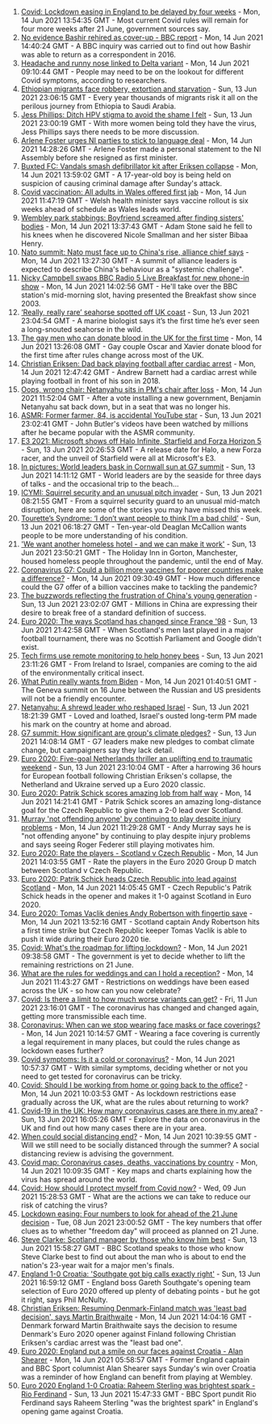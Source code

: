 1. [Covid: Lockdown easing in England to be delayed by four weeks](https://www.bbc.co.uk/news/uk-57464097) - Mon, 14 Jun 2021 13:54:35 GMT - Most current Covid rules will remain for four more weeks after 21 June, government sources say.
2. [No evidence Bashir rehired as cover-up - BBC report](https://www.bbc.co.uk/news/uk-57469980) - Mon, 14 Jun 2021 14:40:24 GMT - A BBC inquiry was carried out to find out how Bashir was able to return as a correspondent in 2016.
3. [Headache and runny nose linked to Delta variant](https://www.bbc.co.uk/news/health-57467051) - Mon, 14 Jun 2021 09:10:44 GMT - People may need to be on the lookout for different Covid symptoms, according to researchers.
4. [Ethiopian migrants face robbery, extortion and starvation](https://www.bbc.co.uk/news/world-africa-57447744) - Sun, 13 Jun 2021 23:06:15 GMT - Every year thousands of migrants risk it all on the perilous journey from Ethiopia to Saudi Arabia.
5. [Jess Phillips: Ditch HPV stigma to avoid the shame I felt](https://www.bbc.co.uk/news/uk-57438881) - Sun, 13 Jun 2021 23:00:19 GMT - With more women being told they have the virus, Jess Phillips says there needs to be more discussion.
6. [Arlene Foster urges NI parties to stick to language deal](https://www.bbc.co.uk/news/uk-northern-ireland-57468751) - Mon, 14 Jun 2021 14:28:26 GMT - Arlene Foster made a personal statement to the NI Assembly before she resigned as first minister.
7. [Buxted FC: Vandals smash defibrillator kit after Eriksen collapse](https://www.bbc.co.uk/news/uk-england-sussex-57466276) - Mon, 14 Jun 2021 13:59:02 GMT - A 17-year-old boy is being held on suspicion of causing criminal damage after Sunday's attack.
8. [Covid vaccination: All adults in Wales offered first jab](https://www.bbc.co.uk/news/uk-wales-politics-57465899) - Mon, 14 Jun 2021 11:47:19 GMT - Welsh health minister says vaccine rollout is six weeks ahead of schedule as Wales leads world.
9. [Wembley park stabbings: Boyfriend screamed after finding sisters' bodies](https://www.bbc.co.uk/news/uk-england-london-57471267) - Mon, 14 Jun 2021 13:37:43 GMT - Adam Stone said he fell to his knees when he discovered Nicole Smallman and her sister Bibaa Henry.
10. [Nato summit: Nato must face up to China's rise, alliance chief says](https://www.bbc.co.uk/news/world-europe-57466210) - Mon, 14 Jun 2021 13:27:30 GMT - A summit of alliance leaders is expected to describe China's behaviour as a "systemic challenge".
11. [Nicky Campbell swaps BBC Radio 5 Live Breakfast for new phone-in show](https://www.bbc.co.uk/news/entertainment-arts-57472944) - Mon, 14 Jun 2021 14:02:56 GMT - He'll take over the BBC station's mid-morning slot, having presented the Breakfast show since 2003.
12. [‘Really, really rare’ seahorse spotted off UK coast](https://www.bbc.co.uk/news/science-environment-57448237) - Sun, 13 Jun 2021 23:04:54 GMT - A marine biologist says it’s the first time he’s ever seen a long-snouted seahorse in the wild.
13. [The gay men who can donate blood in the UK for the first time](https://www.bbc.co.uk/news/uk-57469036) - Mon, 14 Jun 2021 13:26:08 GMT - Gay couple Oscar and Xavier donate blood for the first time after rules change across most of the UK.
14. [Christian Eriksen: Dad back playing football after cardiac arrest](https://www.bbc.co.uk/news/uk-wales-57466397) - Mon, 14 Jun 2021 12:47:42 GMT - Andrew Barnett had a cardiac arrest while playing football in front of his son in 2018.
15. [Oops, wrong chair: Netanyahu sits in PM's chair after loss](https://www.bbc.co.uk/news/world-57466408) - Mon, 14 Jun 2021 11:52:04 GMT - After a vote installing a new government, Benjamin Netanyahu sat back down, but in a seat that was no longer his.
16. [ASMR: Former farmer, 84, is accidental YouTube star](https://www.bbc.co.uk/news/uk-england-derbyshire-57402080) - Sun, 13 Jun 2021 23:02:41 GMT - John Butler's videos have been watched by millions after he became popular with the ASMR community.
17. [E3 2021: Microsoft shows off Halo Infinite, Starfield and Forza Horizon 5](https://www.bbc.co.uk/news/technology-57464057) - Sun, 13 Jun 2021 20:26:53 GMT - A release date for Halo, a new Forza racer, and the unveil of Starfield were all at Microsoft's E3.
18. [In pictures: World leaders bask in Cornwall sun at G7 summit](https://www.bbc.co.uk/news/uk-57438878) - Sun, 13 Jun 2021 14:11:12 GMT - World leaders are by the seaside for three days of talks - and the occasional trip to the beach...
19. [ICYMI: Squirrel security and an unusual pitch invader](https://www.bbc.co.uk/news/world-57432086) - Sun, 13 Jun 2021 08:21:55 GMT - From a squirrel security guard to an unusual mid-match disruption, here are some of the stories you may have missed this week.
20. [Tourette’s Syndrome: ‘I don’t want people to think I’m a bad child’](https://www.bbc.co.uk/news/uk-northern-ireland-57435056) - Sun, 13 Jun 2021 06:18:27 GMT - Ten-year-old Deaglan McCallion wants people to be more understanding of his condition.
21. ['We want another homeless hotel - and we can make it work'](https://www.bbc.co.uk/news/stories-57448625) - Sun, 13 Jun 2021 23:50:21 GMT - The Holiday Inn in Gorton, Manchester, housed homeless people throughout the pandemic, until the end of May.
22. [Coronavirus G7: Could a billion more vaccines for poorer countries make a difference?](https://www.bbc.co.uk/news/57427877) - Mon, 14 Jun 2021 09:30:49 GMT - How much difference could the G7 offer of a billion vaccines make to tackling the pandemic?
23. [The buzzwords reflecting the frustration of China's young generation](https://www.bbc.co.uk/news/world-asia-china-57328508) - Sun, 13 Jun 2021 23:02:07 GMT - Millions in China are expressing their desire to break free of a standard definition of success.
24. [Euro 2020: The ways Scotland has changed since France '98](https://www.bbc.co.uk/news/uk-scotland-57439470) - Sun, 13 Jun 2021 21:42:58 GMT - When Scotland's men last played in a major football tournament, there was no Scottish Parliament and Google didn't exist.
25. [Tech firms use remote monitoring to help honey bees](https://www.bbc.co.uk/news/business-57397182) - Sun, 13 Jun 2021 23:11:26 GMT - From Ireland to Israel, companies are coming to the aid of the environmentally critical insect.
26. [What Putin really wants from Biden](https://www.bbc.co.uk/news/world-europe-57427055) - Mon, 14 Jun 2021 01:40:51 GMT - The Geneva summit on 16 June between the Russian and US presidents will not be a friendly encounter.
27. [Netanyahu: A shrewd leader who reshaped Israel](https://www.bbc.co.uk/news/world-middle-east-57306615) - Sun, 13 Jun 2021 18:21:39 GMT - Loved and loathed, Israel's ousted long-term PM made his mark on the country at home and abroad.
28. [G7 summit: How significant are group's climate pledges?](https://www.bbc.co.uk/news/science-environment-57462040) - Sun, 13 Jun 2021 14:08:14 GMT - G7 leaders make new pledges to combat climate change, but campaigners say they lack detail.
29. [Euro 2020: Five-goal Netherlands thriller an uplifting end to traumatic weekend](https://www.bbc.co.uk/sport/football/57464514) - Sun, 13 Jun 2021 23:10:04 GMT - After a harrowing 36 hours for European football following Christian Eriksen's collapse, the Netherland and Ukraine served up a Euro 2020 classic.
30. [Euro 2020: Patrik Schick scores amazing lob from half way](https://www.bbc.co.uk/sport/av/football/57474374) - Mon, 14 Jun 2021 14:21:41 GMT - Patrik Schick scores an amazing long-distance goal for the Czech Republic to give them a 2-0 lead over Scotland.
31. [Murray 'not offending anyone' by continuing to play despite injury problems](https://www.bbc.co.uk/sport/tennis/57461474) - Mon, 14 Jun 2021 11:29:28 GMT - Andy Murray says he is "not offending anyone" by continuing to play despite injury problems and says seeing Roger Federer still playing motivates him.
32. [Euro 2020: Rate the players - Scotland v Czech Republic](https://www.bbc.co.uk/sport/football/51198017) - Mon, 14 Jun 2021 14:03:55 GMT - Rate the players in the Euro 2020 Group D match between Scotland v Czech Republic.
33. [Euro 2020: Patrik Schick heads Czech Republic into lead against Scotland](https://www.bbc.co.uk/sport/av/football/57473558) - Mon, 14 Jun 2021 14:05:45 GMT - Czech Republic's Patrik Schick heads in the opener and makes it 1-0 against Scotland in Euro 2020.
34. [Euro 2020: Tomas Vaclik denies Andy Robertson with fingertip save](https://www.bbc.co.uk/sport/av/football/57473555) - Mon, 14 Jun 2021 13:52:16 GMT - Scotland captain Andy Robertson hits a first time strike but Czech Republic keeper Tomas Vaclik is able to push it wide during their Euro 2020 tie.
35. [Covid: What's the roadmap for lifting lockdown?](https://www.bbc.co.uk/news/explainers-52530518) - Mon, 14 Jun 2021 09:38:58 GMT - The government is yet to decide whether to lift the remaining restrictions on 21 June.
36. [What are the rules for weddings and can I hold a reception?](https://www.bbc.co.uk/news/explainers-52811509) - Mon, 14 Jun 2021 11:43:27 GMT - Restrictions on weddings have been eased across the UK - so how can you now celebrate?
37. [Covid: Is there a limit to how much worse variants can get?](https://www.bbc.co.uk/news/health-57431420) - Fri, 11 Jun 2021 23:16:01 GMT - The coronavirus has changed and changed again, getting more transmissible each time.
38. [Coronavirus: When can we stop wearing face masks or face coverings?](https://www.bbc.co.uk/news/health-51205344) - Mon, 14 Jun 2021 10:14:57 GMT - Wearing a face covering is currently a legal requirement in many places, but could the rules change as lockdown eases further?
39. [Covid symptoms: Is it a cold or coronavirus?](https://www.bbc.co.uk/news/health-54145299) - Mon, 14 Jun 2021 10:57:37 GMT - With similar symptoms, deciding whether or not you need to get tested for coronavirus can be tricky.
40. [Covid: Should I be working from home or going back to the office?](https://www.bbc.co.uk/news/business-52567567) - Mon, 14 Jun 2021 10:03:53 GMT - As lockdown restrictions ease gradually across the UK, what are the rules about returning to work?
41. [Covid-19 in the UK: How many coronavirus cases are there in my area?](https://www.bbc.co.uk/news/uk-51768274) - Sun, 13 Jun 2021 16:05:26 GMT - Explore the data on coronavirus in the UK and find out how many cases there are in your area.
42. [When could social distancing end?](https://www.bbc.co.uk/news/uk-51506729) - Mon, 14 Jun 2021 10:39:55 GMT - Will we still need to be socially distanced through the summer? A social distancing review is advising the government.
43. [Covid map: Coronavirus cases, deaths, vaccinations by country](https://www.bbc.co.uk/news/world-51235105) - Mon, 14 Jun 2021 10:09:35 GMT - Key maps and charts explaining how the virus has spread around the world.
44. [Covid: How should I protect myself from Covid now?](https://www.bbc.co.uk/news/health-57087517) - Wed, 09 Jun 2021 15:28:53 GMT - What are the actions we can take to reduce our risk of catching the virus?
45. [Lockdown easing: Four numbers to look for ahead of the 21 June decision](https://www.bbc.co.uk/news/57403888) - Tue, 08 Jun 2021 23:00:52 GMT - The key numbers that offer clues as to whether "freedom day" will proceed as planned on 21 June.
46. [Steve Clarke: Scotland manager by those who know him best](https://www.bbc.co.uk/sport/football/54908387) - Sun, 13 Jun 2021 15:58:27 GMT - BBC Scotland speaks to those who know Steve Clarke best to find out about the man who is about to end the nation's 23-year wait for a major men's finals.
47. [England 1-0 Croatia: 'Southgate got big calls exactly right'](https://www.bbc.co.uk/sport/football/57462001) - Sun, 13 Jun 2021 16:59:12 GMT - England boss Gareth Southgate's opening team selection of Euro 2020 offered up plenty of debating points - but he got it right, says Phil McNulty.
48. [Christian Eriksen: Resuming Denmark-Finland match was 'least bad decision', says Martin Braithwaite](https://www.bbc.co.uk/sport/football/57468439) - Mon, 14 Jun 2021 14:04:16 GMT - Denmark forward Martin Braithwaite says the decision to resume Denmark's Euro 2020 opener against Finland following Christian Eriksen's cardiac arrest was the "least bad one".
49. [Euro 2020: England put a smile on our faces against Croatia - Alan Shearer](https://www.bbc.co.uk/sport/football/57436324) - Mon, 14 Jun 2021 05:58:57 GMT - Former England captain and BBC Sport columnist Alan Shearer says Sunday's win over Croatia was a reminder of how England can benefit from playing at Wembley.
50. [Euro 2020 England 1-0 Croatia: Raheem Sterling was brightest spark - Rio Ferdinand](https://www.bbc.co.uk/sport/av/football/57462922) - Sun, 13 Jun 2021 15:47:33 GMT - BBC Sport pundit Rio Ferdinand says Raheem Sterling "was the brightest spark" in England's opening game against Croatia.
